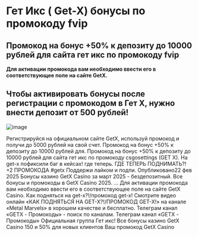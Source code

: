 # Гет Икс ( Get-X) бонусы по промокоду fvip

## Промокод на бонус +50% к депозиту до 10000 рублей для сайта гет икс по промокоду fvip

**Для активации промокода вам необходимо ввести его в соответствующее поле на сайте GetX.**

## Чтобы активировать бонусы после регистрации с промокодом в Гет Х, нужно внести депозит от 500 рублей!

![image](https://github.com/user-attachments/assets/a6317ba1-2693-4700-890d-ba2aca9deb3f)


Регистрируйся на официальном сайте GetX, используй промокод и получи до 5000 рублей на свой счет. Промокод на бонус +50% к депозиту до 10000 рублей для. Промокод на бонус +50% к депозиту до 10000 рублей для сайта гет икс по промокоду csgosettings (GET X). На get-x пофиксили баг в кейсах! где теперь. ГДЕ ТЕПЕРЬ ПОДНИМАТЬ?! +2 ПРОМОКОДА #getx Поддержи лайком и подпи. Опубликовано22 фев 2025 Бонусы казино GetX Casino за март 2025 - бездепозитный. Все бонусы и промокоды в GetX Casino 2025. ... Для активации промокода вам необходимо ввести его в соответствующее поле на сайте GetX Casino. Как подняться на get-x?!/промокод get-x! Смотрите видео онлайн «КАК ПОДНЯТЬСЯ НА GET-X?!/ПРОМОКОД GET-X!» на канале «Metal Marvels» в хорошем качестве и бесплатно. Телеграм канал «GETX - Промокоды» - поиск по каналам. Телеграм канал «GETX - Промокоды» Официальная группа Гет икс! Все бонусы казино GetX Casino 150 и 50% для новых клиентов Ваш промокод GetX Casino

